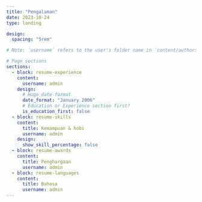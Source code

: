 ```yaml
---
title: "Pengalaman"
date: 2023-10-24
type: landing

design:
  spacing: "5rem"

# Note: `username` refers to the user's folder name in `content/authors/`

# Page sections
sections:
  - block: resume-experience
    content:
      username: admin
    design:
      # Hugo date format
      date_format: "January 2006"
      # Education or Experience section first?
      is_education_first: false
  - block: resume-skills
    content:
      title: Kemampuan & hobi
      username: admin
    design:
      show_skill_percentage: false
  - block: resume-awards
    content:
      title: Penghargaan
      username: admin
  - block: resume-languages
    content:
      title: Bahasa
      username: admin
---
```

